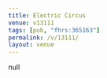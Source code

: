 ```yaml
---
title: Electric Circus
venue: v13111
tags: [pub, "fhrs:365163"]
permalink: /v/13111/
layout: venue
---
```

null